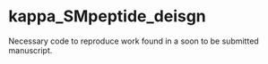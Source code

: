 # kappa_SMpeptide_deisgn
Necessary code to reproduce work found in a soon to be submitted manuscript.
